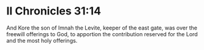 # II Chronicles 31:14

And Kore the son of Imnah the Levite, keeper of the east gate, was over the freewill offerings to God, to apportion the contribution reserved for the Lord and the most holy offerings.
